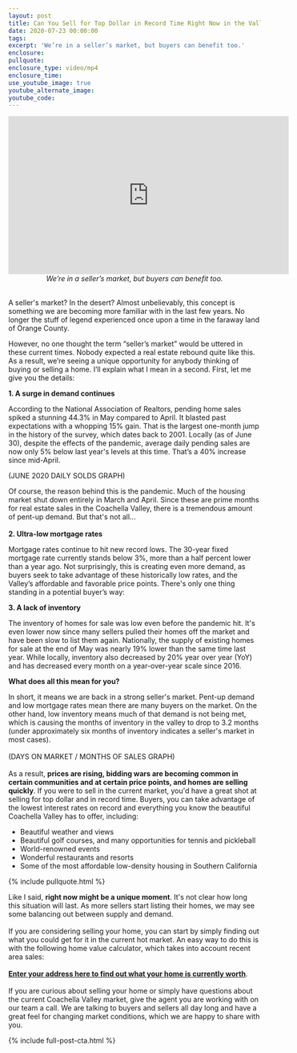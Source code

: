 ```yaml
---
layout: post
title: Can You Sell for Top Dollar in Record Time Right Now in the Valley?
date: 2020-07-23 00:00:00
tags:
excerpt: 'We’re in a seller’s market, but buyers can benefit too.'
enclosure:
pullquote:
enclosure_type: video/mp4
enclosure_time:
use_youtube_image: true
youtube_alternate_image:
youtube_code:
---
```


<iframe src="https://www.youtube.com/embed/CODE?rel=0" width="560" height="315" frameborder="0" allowfullscreen="allowfullscreen"></iframe>

<center><em>We&rsquo;re in a seller&rsquo;s market, but buyers can benefit too.</em></center>

<br>A seller's market? In the desert? Almost unbelievably, this concept is something we are becoming more familiar with in the last few years. No longer the stuff of legend experienced once upon a time in the faraway land of Orange County.

However, no one thought the term “seller’s market” would be uttered in these current times. Nobody expected a real estate rebound quite like this. As a result, we’re seeing a unique opportunity for anybody thinking of buying or selling a home. I’ll explain what I mean in a second. First, let me give you the details:

**1\. A surge in demand continues**

According to the National Association of Realtors, pending home sales spiked a stunning 44.3% in May compared to April. It blasted past expectations with a whopping 15% gain. That is the largest one-month jump in the history of the survey, which dates back to 2001. Locally (as of June 30), despite the effects of the pandemic, average daily pending sales are now only 5% below last year's levels at this time. That’s a 40% increase since mid-April.

(JUNE 2020 DAILY SOLDS GRAPH)

Of course, the reason behind this is the pandemic. Much of the housing market shut down entirely in March and April. Since these are prime months for real estate sales in the Coachella Valley, there is a tremendous amount of pent-up demand. But that's not all...<br>&nbsp;<br>**2\. Ultra-low mortgage rates**

Mortgage rates continue to hit new record lows. The 30-year fixed mortgage rate currently stands below 3%, more than a half percent lower than a year ago. Not surprisingly, this is creating even more demand, as buyers seek to take advantage of these historically low rates, and the Valley’s affordable and favorable price points. There's only one thing standing in a potential buyer’s way:

**3\. A lack of inventory**

The inventory of homes for sale was low even before the pandemic hit. It's even lower now since many sellers pulled their homes off the market and have been slow to list them again. Nationally, the supply of existing homes for sale at the end of May was nearly 19% lower than the same time last year. While locally, inventory also decreased by 20% year over year (YoY) and has decreased every month on a year-over-year scale since 2016.

**What does all this mean for you?**

In short, it means we are back in a strong seller's market. Pent-up demand and low mortgage rates mean there are many buyers on the market. On the other hand, low inventory means much of that demand is not being met, which is causing the months of inventory in the valley to drop to 3.2 months (under approximately six months of inventory indicates a seller's market in most cases).&nbsp;<br>&nbsp;<br>(DAYS ON MARKET / MONTHS OF SALES GRAPH)<br>&nbsp;<br>As a result, **prices are rising, bidding wars are becoming common in certain communities and at certain price points, and homes are selling quickly**. If you were to sell in the current market, you'd have a great shot at selling for top dollar and in record time. Buyers, you can take advantage of the lowest interest rates on record and everything you know the beautiful Coachella Valley has to offer, including:

* Beautiful weather and views
* Beautiful golf courses, and many opportunities for tennis and pickleball&nbsp;
* World-renowned events
* Wonderful restaurants and resorts
* Some of the most affordable low-density housing in Southern California

{% include pullquote.html %}

Like I said, **right now might be a unique moment**. It's not clear how long this situation will last. As more sellers start listing their homes, we may see some balancing out between supply and demand.<br>&nbsp;<br>If you are considering selling your home, you can start by simply finding out what you could get for it in the current hot market. An easy way to do this is with the following home value calculator, which takes into account recent area sales:<br>&nbsp;<br>**<u><a target="_blank" rel="noopener" href="https://www.jelmbergteam.com/home-valuation">Enter your address here to find out what your home is currently worth</a></u>**.<br>&nbsp;<br>If you are curious about selling your home or simply have questions about the current Coachella Valley market, give the agent you are working with on our team a call. We are talking to buyers and sellers all day long and have a great feel for changing market conditions, which we are happy to share with you.

{% include full-post-cta.html %}